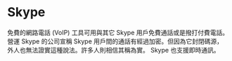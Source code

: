 [Title]: # (Skype)
[Order]: # (110)

# Skype

免費的網路電話 (VoIP) 工具可用與其它 Skype 用戶免費通話或是撥打付費電話。營運 Skype 的公司宣稱 Skype 用戶間的通話有經過加密。但因為它封閉碼源，外人也無法證實這種說法。許多人則相信其稱為實。 Skype 也支援即時通訊。
